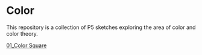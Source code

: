 # Color

This repository is a collection of P5 sketches exploring the area of color and color theory.

[01_Color Square](01_colorSquare/)
